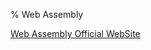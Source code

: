 % Web Assembly

<link id="linkstyle" rel='stylesheet' href='css/markdown.css'/>

[Web Assembly Official WebSite](https://webassembly.github.io/spec/core/)

